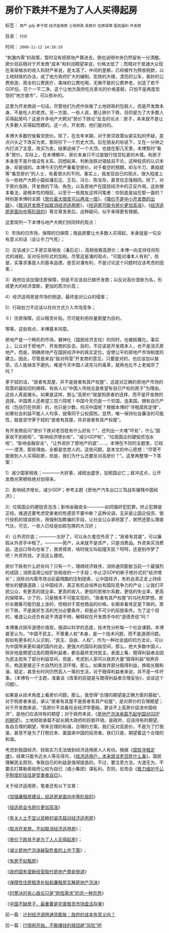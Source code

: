 # 房价下跌并不是为了人人买得起房

标签： `房产` `gdp` `茅于轼` `经济适用房` `土地财政` `高房价` `住房保障` `国民福利` `开发商` 

目录： `打印`

时间： `2008-11-12 14:10:19`

“刺激内需”的政策，暂时没有把房地产算进去，倒也说明中央仍然留有一分清醒。房价目前相对于开发商“成本”和利润期望来说，价格太低了；而相对于普通大众现在渐渐缩水的收入和财产来说，是太高了。中间的差额，已经被作为预收税款，以土地财政的办法，成了地方政府扩大的编制，宏扬的大楼，漂亮的公车，美妙的公费旅游，周全的公费医疗，美味的公费吃喝，无微不致的公费养老，创造了若干GDP后，花个一干二净。这个让地方政府吃光拿光的价格差额，只怕不是再度忽悠的“地方救市”，可以弥补的。

这里为开发商说一句话，尽管他们为虎作伥做了土地财政的包税人，但是开发商本身，不是吃人的老虎。另一方面，一些人说，要让房价下跌，目的是为了大多数人买得起房吗？这是许多地产大鳄对“房价下跌论”反击的论点：房子，本来就不是让大多数人买得起而建的。这一点，开发商，他们是对的。

本博大多数时侯看空房价。除了，在去年末期，对于房贷政策似紧实松的怀疑，差点兴头之下改买为卖，那将抄下一个历史大顶。后在朋友的劝说下，又在一分钟之内打消了主意，改买为卖，结果逃掉了一个大顶。也就在那几天里，本博暂时“看多”房价。实际上，在本博眼中，房价本身只不过是银行信贷松紧的木偶，和房子本身是不是升值没有关系。回想起来，判断涨跌对错姑且不论，这种投资的认识本身，却是错的。本博今天仍然严重看空房价。对于看空的预期，却与牛刀、黄祖斌等“看空房价”的人士，有着很大的不同。事实上，我发现自已的观点，很大程度上与一些地产大鳄小猫如潘石讫、王石、冯仑、陈宝存，甚至任志强相同。除了，对于房价涨跌，开发商的下场、角色，以及房地产在国民经济中的正反作用，这些根本看法，是根本性的相反。以至于一些朋友这样问笔者：你到底是站在那一面的？特别是本博的主题《[房价最大限度可以再涨一倍](../../../2008/5/27/硬需求来自银行信贷任务，房价极端下还可以再涨一倍.md)》，《[降价不是中小开发商的出路](../../../2008/8/8/单纯降房价不是中小开发商逃命的最佳选择.md)》，《[取消开发商不如取消经济适用房](../../../2008/8/11/取消开发商，不如取消经济适用房.md)》，《[经适房可能令房价更加高涨](../../../2007/12/23/经适房可能令房价更加高涨，茅于轼炮轰经济适用房.md)》，《[经济适房是面向中等阶层的](../../../2008/1/11/加强廉租房建设，经适房是面向中等阶层的.md)》等文章发表后，这种疑问，似乎来得更有根据。

这里简列一下本博与地产大鳄们持同样的观点：

1）市场的归市场，保障的归保障；商品房要让大多数人买得起，本身就是一句没有意义的话（会让牛刀气死）；

2）应该减少二手房交易税收（潘石讫），高税收推高房价；本博一向支持任何形式的减税，反对任何形式的加税。尽管这是潘的观点，“可能对潘本人有利”，但是，实事求事是人的基本品德，是否对潘有利，不是讨论这个问题时应该考虑的因素；

3）政府应该加强住房保障，但是不应该自已做开发商；以反对高价垄断为名，形成更大的经济垄断，更加的质次价高；

4）经济适用房是市场的倒退，最终是对公众的侵害；

5）行政权力不应该以任何方式介入市场竞争；

６）住房保障，应以租赁补贴，尽可能利用存量房屋为目的。

等等。这些观点，本博基本同意。

房地产是一个畸形的市场，被神化（国民经济支柱）的同时，也被妖魔化。事实上，公众对于房地产、开发商的反击，目的，不应该是开发商本人，也不是消灭房地产，而是，明确房地产在国民经济中的真实定位，促使公平的房地产市场制度的建立。因此，尽管是来自“敌对阵营”开发商的意见，只要是对的，也应该加以接受。古人能纳言不避仇，难道今天中国人读完马列毒草，就再也比不上老祖宗了吗？

茅于轼的话，“居者有其屋，并不是居者有其产权屋”，这是对正确的房地产市场的政策的最贴切的阐释。有些人以“中国人传统总是希望有自已产权的房子”为理由，这些人真是猪头。如果是这样，那么“高房价”就是购房者的选择，而不是开发商的选择。中国男人还希望三宫六院呢！中国今天仍是一个穷国，连美国，拥有自已产权（包括仍在供房）的，也只是少数，何况中国呢？根据本博的“寻租腐败定律”，如果社会利益不能人人均享，就等同于公权腐败。显然，唯一保持社会廉洁的可能性，就是坚守茅于轼的“居者有其屋，并非居者有其产权屋”。

有开发商反问“房价下跌对老百姓有什么好处？”，还列出一大堆“坏处”，什么“国家收不到税啦”，“影响经济增长啦”，“减少GDP啦”，“垃圾国企的硬投资泡水啦”，“影响金融安全”，“让外资抄了房地产的底”……，本博在不同的主题里，已经一一澄清，那些理由，全都是忽悠人的。这些问题，是本文的中心思想：“尽管不能做到人人买得起房，但是，我们为什么还要反对高房价？”。这里再整理一下答案：

1）减少国家税收；————大好事，减税出盛世，加税国必亡；就冲这点，让开发商光荣牺牲绝对划得来。

2）影响经济增长，减少GDP；参考主题《房地产汽车出口三驾战车摧残中国经济》；

3）垃圾国企的硬投资泡汤；影响金融安全————如同强奸犯犯罪，终止犯罪是正经，难道还要考虑受害者的性感受不要中断？这种论调，无非是让国企投资、银行投机的错误损失，用强制加欺骗的手段，让社会公众承担罢了，居然还那么理直气壮，可见，一些人已经是如假包换的大汉奸；

4）让外资抄底；————太好了，可以永久套住外资了；“居者有其屋”，可以廉假从外资手中租了。————房产，从来就不是资产，只是消费品。外资来买消费品，连出口导向也省了，救贤得贤，啥时侯又叫起撞天屈？呵呵，还是别作梦了吧！外资热钱，才没这么傻呢。

房价下跌有什么好处吗？只有一个，理顺经济轶序，消除通货膨胀当前一个最强烈的成因；消除滥用公权扩张税收的一个手段；中止泛GDP的断子绝孙式的“经济增长”；消除对内需市场当前最残酷的压制因素，让中国经济，有机会真正走上持续增长的健康道路；让中国经济，真正有机会培养出有国际竞争力的产业；让我们平民公众，有更高的就业率，更高的收入，更低的恩格尔系数，更低的失业率，更高的保障率。少了的，只是根本不可能实现的，“居者有其产权屋”的乌托邦梦想。房价长期看可能仍是上涨的，但相对于其他商品的价格，长期来看肯定是下跌的。房价下跌，不是美好生活的充分必要条件，却是必不可少的前提条件。为了这个目的，难道公众还负有说不清道不明，解释权在开发商手中的“道德责任”吗？

本博重点排斥道德价值观，强调以科学的态度，技术性分析每一个社会课题。本博甚至认为，“中国不民主，不尊重人权”本身，是一个技术问题，而不是道德问题。假如有更多的人认识到，“民主、自由、人权”，作为一种社会组织的方法论，可以为中国带来更和谐的国内社会，更强大的国际利益空间，那么，绝大多数中国人，除非他是期望过高的既得利益者，都会最终支持民主。表面上看，既得利益者会因为民主损失了部分利益空间，但是，考虑到人家可以放弃大量“既得利益”培养异形，构造更接近于大自然的生活环境，那么，如果放弃部分既得利益，换取长期和谐、稳定，甚至长时间仍然高人一等的生活，对于既得利益者来说，并不是一件坏事。（本博有一个主题，准备谈《改革的前提是与既得利益者合理妥协》，谈谈这个问题）。

如果是从技术角度上看房价问题。那么，我觉得“合理的期望是正确方案的基础”。对于购房者来说，承认“居者有其屋不是居者有其产权屋”，是对房价的合理期望；对于开发商来说，“高房价不具备社会经济学基础，更谈不上高房价促进中国经济”，是他们应该持有的期望；对于政府来说，《[房地产泡沫承载不起中国对GDP的期望](../../../2007/8/28/房地产泡沫载不起中国经济今天对GDP的期望.md)》，土地财政承载不起长期大政府的巨额开销，是政府，应该持有的期望。各自合理的期望，带来合理的和谐，合理的方案。我们反对高房价，不是为了打倒谁，甚至不是为了打倒日本、美国来中国的投资者。我们只是，期望着这个合理的和谐。

考虑到我国经济、财政实力无法做到经济适用房人人有份。根据《[腐败寻租定律](../../../2008/11/11/计划经济调用通货膨胀：政府的成本有意义吗？.md)》，结果只能令近水人等先得月，《[经济适用户，本来就没老百姓什么事](../../../2008/8/11/取消开发商，不如取消经济适用房.md)》。国民理解民主原则，争取自已的利益是值得提昌的。不过，要注意方法，大道无为，不要总打算勒索政府公权为自已（或小集团）谋私利，否则，反而会《[极力维护不公平制度的往往是受害者自已](../../../2008/10/16/极力维护不公平制度的是受害者自已.md)》。

关于经济适用房，笔者还有以下文章：

《[加强廉租房建设，经适房是面向中等阶层的](../../../2007/11/20/加强廉租房建设，经适房是面向中等阶层的.md)》

《[经适房会令房价更加高涨](../../../2007/12/23/经适房可能令房价更加高涨，茅于轼炮轰经济适用房.md)》

《[有关人士不宜以民粹的姿态鼓动经济适用房](../../../2008/12/16/有关人士不宜以民粹的姿态鼓动经济适用房.md)》

《[取消开发商，不如取消经济适用房](../../../2008/8/11/取消开发商，不如取消经济适用房.md)》；

《[房价下跌并不是为了人人买得起房](../../../2008/11/12/房价下跌并不是为了人人买得起房.md)》；

《[减少房地产泡沫破裂危害的上中下策](../../../2007/9/27/减少房地产泡沫破裂危害的上中下策.md)》;

《[有房不如租房](../../../2008/1/20/有房不如租房，有车不如租车.md)》

《[政府国有垄断经营取代房地产商是倒退](../../../2008/5/30/鼓吹经济适用房背后的阴谋.md)》

《[保障性住房租赁补贴和廉租房瓦解房地产泡沫](../../../2007/10/5/远离经适房：租赁补贴和廉租房瓦解房地产泡沫.md)》

《[时寒冰的夹心层论只是“刚性需求”的另一种忽悠](../../../2009/4/13/时寒冰的夹心层论只是“刚性需求”的另一种忽悠.md)》

《[中国不缺房子，最重要是完善租赁市场盘活存量](../../../2009/4/16/中国不缺房子，最重要是完善租赁市场盘活存量.md)》



前一篇：[计划经济调用通货膨胀：政府的成本有意义吗？](../../../2008/11/11/计划经济调用通货膨胀：政府的成本有意义吗？.md)

后一篇：[行情刚开始，不敢赚钱的就回避“风险”吧](../../../2008/11/13/行情刚开始，不敢赚钱的就回避“风险”吧.md)